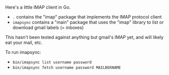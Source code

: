 Here's a little IMAP client in Go.

* `.` contains the "imap" package that implements the IMAP protocol client
* `imapsync` contains a "main" package that uses the "imap" library to list or download gmail labels (= inboxes)

This hasn't been tested against anything but gmail's IMAP yet, and will likely eat your mail, etc.

To run imapsync:
* `bin/imapsync list username password`
* `bin/imapsync fetch username password MAILBOXNAME`
